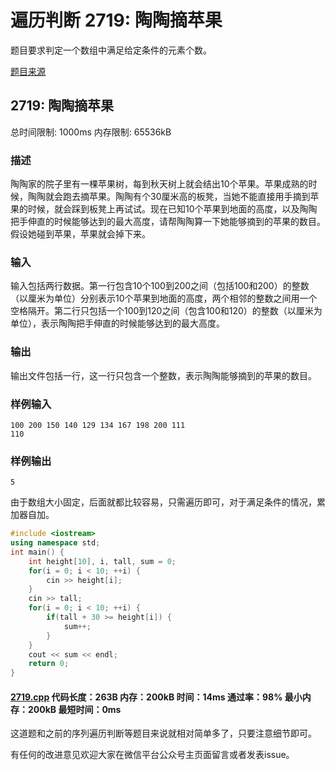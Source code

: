 # 遍历判断 2719: 陶陶摘苹果

题目要求判定一个数组中满足给定条件的元素个数。

[题目来源](http://bailian.openjudge.cn/practice/2719/)

## 2719: 陶陶摘苹果

总时间限制: 1000ms    内存限制: 65536kB

### 描述

陶陶家的院子里有一棵苹果树，每到秋天树上就会结出10个苹果。苹果成熟的时候，陶陶就会跑去摘苹果。陶陶有个30厘米高的板凳，当她不能直接用手摘到苹果的时候，就会踩到板凳上再试试。现在已知10个苹果到地面的高度，以及陶陶把手伸直的时候能够达到的最大高度，请帮陶陶算一下她能够摘到的苹果的数目。假设她碰到苹果，苹果就会掉下来。

### 输入

输入包括两行数据。第一行包含10个100到200之间（包括100和200）的整数（以厘米为单位）分别表示10个苹果到地面的高度，两个相邻的整数之间用一个空格隔开。第二行只包括一个100到120之间（包含100和120）的整数（以厘米为单位），表示陶陶把手伸直的时候能够达到的最大高度。

### 输出

输出文件包括一行，这一行只包含一个整数，表示陶陶能够摘到的苹果的数目。

### 样例输入
```
100 200 150 140 129 134 167 198 200 111
110
```
### 样例输出
```
5
```
由于数组大小固定，后面就都比较容易，只需遍历即可，对于满足条件的情况，累加器自加。
```cpp
#include <iostream>
using namespace std;
int main() {
	int height[10], i, tall, sum = 0;
	for(i = 0; i < 10; ++i) {
		cin >> height[i];
	}
	cin >> tall;
	for(i = 0; i < 10; ++i) {
		if(tall + 30 >= height[i]) {
			sum++;
		}
	}
	cout << sum << endl;
	return 0;
}
```
#### [2719.cpp](/Code/2700-2799/2719.cpp) 代码长度：263B 内存：200kB 时间：14ms 通过率：98% 最小内存：200kB  最短时间：0ms

这道题和之前的序列遍历判断等题目来说就相对简单多了，只要注意细节即可。

有任何的改进意见欢迎大家在微信平台公众号主页面留言或者发表issue。
